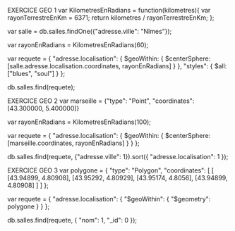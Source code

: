 EXERCICE GEO 1
var KilometresEnRadians = function(kilometres){
var rayonTerrestreEnKm = 6371;
return kilometres / rayonTerrestreEnKm;
};

var salle = db.salles.findOne({"adresse.ville": "Nîmes"});

var rayonEnRadians = KilometresEnRadians(60);

var requete = {
"adresse.localisation": {
$geoWithin: {
$centerSphere: [salle.adresse.localisation.coordinates, rayonEnRadians]
}
},
"styles": { $all: ["blues", "soul"] }
};

db.salles.find(requete);

EXERCICE GEO 2
var marseille = {"type": "Point", "coordinates": [43.300000, 5.400000]}

var rayonEnRadians = KilometresEnRadians(100);

var requete = {
"adresse.localisation": {
$geoWithin: {
$centerSphere: [marseille.coordinates, rayonEnRadians]
}
}
};

db.salles.find(requete, {"adresse.ville": 1}).sort({
"adresse.localisation": 1
});

EXERCICE GEO 3
var polygone = {
"type": "Polygon",
"coordinates": [
[
[43.94899, 4.80908],
[43.95292, 4.80929],
[43.95174, 4.8056],
[43.94899, 4.80908]
]
]
};

var requete = {
"adresse.localisation": {
"$geoWithin": {
            "$geometry": polygone
}
}
};

db.salles.find(requete, { "nom": 1, "\_id": 0 });
